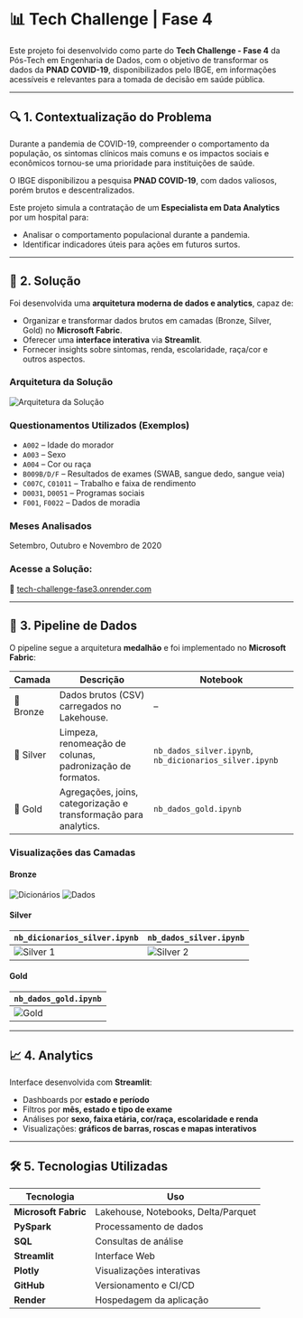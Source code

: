 # 📊 Tech Challenge | Fase 4

Este projeto foi desenvolvido como parte do **Tech Challenge - Fase 4** da Pós-Tech em Engenharia de Dados, com o objetivo de transformar os dados da **PNAD COVID-19**, disponibilizados pelo IBGE, em informações acessíveis e relevantes para a tomada de decisão em saúde pública.

---

## 🔍 1. Contextualização do Problema

Durante a pandemia de COVID-19, compreender o comportamento da população, os sintomas clínicos mais comuns e os impactos sociais e econômicos tornou-se uma prioridade para instituições de saúde.

O IBGE disponibilizou a pesquisa **PNAD COVID-19**, com dados valiosos, porém brutos e descentralizados.

Este projeto simula a contratação de um **Especialista em Data Analytics** por um hospital para:

- Analisar o comportamento populacional durante a pandemia.
- Identificar indicadores úteis para ações em futuros surtos.

---

## 🧩 2. Solução

Foi desenvolvida uma **arquitetura moderna de dados e analytics**, capaz de:

- Organizar e transformar dados brutos em camadas (Bronze, Silver, Gold) no **Microsoft Fabric**.
- Oferecer uma **interface interativa** via **Streamlit**.
- Fornecer insights sobre sintomas, renda, escolaridade, raça/cor e outros aspectos.

### Arquitetura da Solução

![Arquitetura da Solução](https://i.ibb.co/rKLb4C7G/Planejamento-de-Sprint-Quadro-1.jpg)

### Questionamentos Utilizados (Exemplos)

- `A002` – Idade do morador  
- `A003` – Sexo  
- `A004` – Cor ou raça  
- `B009B/D/F` – Resultados de exames (SWAB, sangue dedo, sangue veia)  
- `C007C`, `C01011` – Trabalho e faixa de rendimento  
- `D0031`, `D0051` – Programas sociais  
- `F001`, `F0022` – Dados de moradia  

### Meses Analisados

Setembro, Outubro e Novembro de 2020

### Acesse a Solução:
🔗 [tech-challenge-fase3.onrender.com](https://tech-challenge-fase3.onrender.com)

---

## 🔄 3. Pipeline de Dados

O pipeline segue a arquitetura **medalhão** e foi implementado no **Microsoft Fabric**:

| Camada | Descrição | Notebook |
|--------|-----------|----------|
| 🥉 Bronze | Dados brutos (CSV) carregados no Lakehouse. | – |
| 🥈 Silver | Limpeza, renomeação de colunas, padronização de formatos. | `nb_dados_silver.ipynb`, `nb_dicionarios_silver.ipynb` |
| 🥇 Gold | Agregações, joins, categorização e transformação para analytics. | `nb_dados_gold.ipynb` |

### Visualizações das Camadas

#### Bronze

![Dicionários](https://i.ibb.co/XTGMMRp/dict.png)
![Dados](https://i.ibb.co/NgGTKH5W/dados-pnad.png)

#### Silver

| `nb_dicionarios_silver.ipynb` | `nb_dados_silver.ipynb` |
|-------------------------------|---------------------------|
| ![Silver 1](https://i.ibb.co/4w9bsKv1/Planejamento-de-Sprint-Quadro-2.jpg) | ![Silver 2](https://i.ibb.co/twKtK800/Planejamento-de-Sprint-Quadro-3.jpg) |

#### Gold

| `nb_dados_gold.ipynb` |
|------------------------|
| ![Gold](https://i.ibb.co/mV8B6HVt/Planejamento-de-Sprint-Quadro-4.jpg) |

---

## 📈 4. Analytics

Interface desenvolvida com **Streamlit**:

- Dashboards por **estado e período**
- Filtros por **mês, estado e tipo de exame**
- Análises por **sexo, faixa etária, cor/raça, escolaridade e renda**
- Visualizações: **gráficos de barras, roscas e mapas interativos**

---

## 🛠️ 5. Tecnologias Utilizadas

| Tecnologia | Uso |
|------------|-----|
| **Microsoft Fabric** | Lakehouse, Notebooks, Delta/Parquet |
| **PySpark** | Processamento de dados |
| **SQL** | Consultas de análise |
| **Streamlit** | Interface Web |
| **Plotly** | Visualizações interativas |
| **GitHub** | Versionamento e CI/CD |
| **Render** | Hospedagem da aplicação |